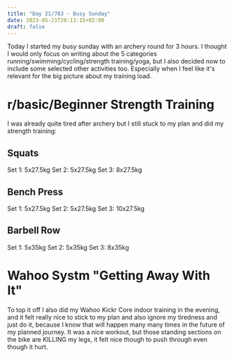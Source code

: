 ```yaml
---
title: "Day 21/783 - Busy Sunday"
date: 2023-05-21T20:13:15+02:00
draft: false
---
```


Today I started my busy sunday with an archery round for 3 hours. I thought I would only focus on writing about the 5 categories running/swimming/cycling/strength training/yoga, but I also decided now to include some selected other activities too. Especially when I feel like it's relevant for the big picture about my training load.


# r/basic/Beginner Strength Training

I was already quite tired after archery but I still stuck to my plan and did my strength training:

## Squats

Set 1: 5x27.5kg
Set 2: 5x27.5kg
Set 3: 8x27.5kg

## Bench Press

Set 1: 5x27.5kg
Set 2: 5x27.5kg
Set 3: 10x27.5kg

## Barbell Row

Set 1: 5x35kg
Set 2: 5x35kg
Set 3: 8x35kg

# Wahoo Systm "Getting Away With It"

To top it off I also did my Wahoo Kickr Core indoor training in the evening, and it felt really nice to stick to my plan and also ignore my tiredness and just do it, because I know that will happen many many times in the future of my planned journey.
It was a nice workout, but those standing sections on the bike are KILLING my legs, it felt nice though to push through even though it hurt.